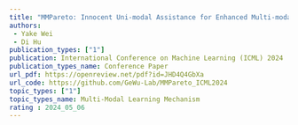 ```yaml
---  
title: "MMPareto: Innocent Uni-modal Assistance for Enhanced Multi-modal Learning"  
authors:  
 - Yake Wei
 - Di Hu
publication_types: ["1"]  
publication: International Conference on Machine Learning (ICML) 2024
publication_types_name: Conference Paper  
url_pdf: https://openreview.net/pdf?id=JHD4Q4GbXa
url_code: https://github.com/GeWu-Lab/MMPareto_ICML2024
topic_types: ["1"]
topic_types_name: Multi-Modal Learning Mechanism
rating : 2024_05_06
---  
```

